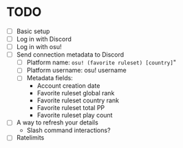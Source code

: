 # TODO
- [ ] Basic setup
- [ ] Log in with Discord
- [ ] Log in with osu!
- [ ] Send connection metadata to Discord
	- [ ] Platform name: `osu! (favorite ruleset) [country]`"
	- [ ] Platform username: osu! username
	- [ ] Metadata fields:
		- Account creation date
		- Favorite ruleset global rank
		- Favorite ruleset country rank
		- Favorite ruleset total PP
		- Favorite ruleset play count
- [ ] A way to refresh your details
	- Slash command interactions?
- [ ] Ratelimits